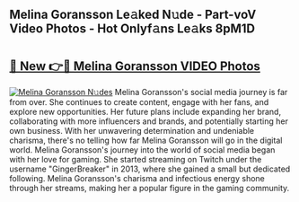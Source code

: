 ## Melina Goransson Le𝚊ked N𝚞de - Part-voV Video Photos - Hot Onlyf𝚊ns Le𝚊ks 8pM1D

# <h2><a href="http://ab34416.deff.icu/?id=Melina+Goransson">🔗 New 👉🔴 Melina Goransson VIDEO Photos</a></h2>

[![Melina Goransson N𝚞des](https://i.imgur.com/rIISA9y.gif)](http://ab34416.deff.icu/?id=Melina+Goransson)
Melina Goransson's social media journey is far from over. She continues to create content, engage with her fans, and explore new opportunities. Her future plans include expanding her brand, collaborating with more influencers and brands, and potentially starting her own business. With her unwavering determination and undeniable charisma, there's no telling how far Melina Goransson will go in the digital world. Melina Goransson's journey into the world of social media began with her love for gaming. She started streaming on Twitch under the username "GingerBreaker" in 2013, where she gained a small but dedicated following. Melina Goransson's charisma and infectious energy shone through her streams, making her a popular figure in the gaming community.

